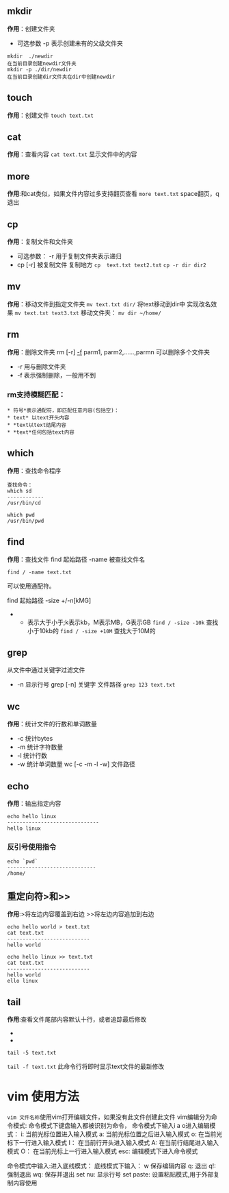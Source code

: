 ## mkdir
**作用**：创建文件夹
* 可选参数 -p 表示创建未有的父级文件夹
```
mkdir  ./newdir
在当前目录创建newdir文件夹
mkdir -p ./dir/newdir
在当前目录创建dir文件夹在dir中创建newdir
```

## touch
**作用**：创建文件
```touch text.txt```

## cat 
**作用**：查看内容
```cat text.txt```
显示文件中的内容

## more
**作用**:和cat类似，如果文件内容过多支持翻页查看
```more text.txt```
 space翻页，q退出

 ## cp
 **作用**：复制文件和文件夹
* 可选参数： -r 用于复制文件夹表示递归
* cp [-r] 被复制文件 复制地方
```cp  text.txt text2.txt```
```cp -r dir dir2```

## mv
**作用**：移动文件到指定文件夹
```mv text.txt dir/```
将text移动到dir中
实现改名效果
```mv text.txt text3.txt```
移动文件夹：
```mv dir ~/home/```

## rm
**作用**：删除文件夹
rm [-r] [-f] parm1, parm2,......,parmn 可以删除多个文件夹
* -r 用与删除文件夹
* -f 表示强制删除，一般用不到
### rm支持模糊匹配：
    * 符号*表示通配符，即匹配任意内容(包括空)：
    * text* 以text开头内容
    * *text以text结尾内容
    * *text*任何包括text内容


## which 
**作用**：查找命令程序
```
查找命令：
which sd 
------------
/usr/bin/cd

which pwd
/usr/bin/pwd
```
## find
**作用**：查找文件
find 起始路径 -name 被查找文件名
```
find / -name text.txt
```
可以使用通配符。

find 起始路径 -size +/-n[kMG]
+ - 表示大于小于;k表示kb，M表示MB，G表示GB
```find / -size -10k```
查找小于10kb的
```find / -size +10M```
查找大于10M的


## grep
从文件中通过关键字过滤文件
* -n 显示行号
grep [-n] 关键字 文件路径
```grep 123 text.txt```

## wc
**作用**：统计文件的行数和单词数量
* -c 统计bytes
* -m 统计字符数量
* -l 统计行数
* -w 统计单词数量
wc [-c -m -l -w] 文件路径

## echo
**作用**：输出指定内容
```
echo hello linux
------------------------------
hello linux
```
### 反引号使用指令
```
echo `pwd`
-----------------------------
/home/
```

## 重定向符>和>>
**作用**:>将左边内容覆盖到右边
        >>将左边内容追加到右边
```
echo hello world > text.txt
cat text.txt
---------------------------
hello world
```
```
echo hello linux >> text.txt
cat text.txt
---------------------------
hello world
ello linux
```

## tail
**作用**:查看文件尾部内容默认十行，或者追踪最后修改
* [-num]:查看最后num行
* [-f]: 显示文件实时更改
```
tail -5 text.txt
```
`tail -f text.txt`
此命令行将即时显示text文件的最新修改


# vim 使用方法
`vim 文件名称`使用vim打开编辑文件，如果没有此文件创建此文件
vim编辑分为命令模式:
命令模式下键盘输入都被识别为命令，
命令模式下输入i a o进入编辑模式：
i: 当前光标位置进入输入模式
a: 当前光标位置之后进入输入模式
o: 在当前光标下一行进入输入模式
I： 在当前行开头进入输入模式
A:  在当前行结尾进入输入模式
O： 在当前光标上一行进入输入模式
esc: 编辑模式下进入命令模式

命令模式中输入:进入底线模式：
底线模式下输入：
w 保存编辑内容
q: 退出
q!: 强制退出
wq: 保存并退出
set nu: 显示行号
set paste: 设置粘贴模式,用于外部复制内容使用



